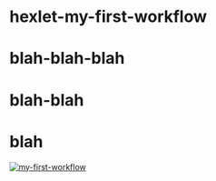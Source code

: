 # hexlet-my-first-workflow
# blah-blah-blah
# blah-blah
# blah
[![my-first-workflow](https://github.com/itroxa/hexlet-my-first-workflow/actions/workflows/hello-world.yml/badge.svg)](https://github.com/itroxa/hexlet-my-first-workflow/actions/workflows/hello-world.yml)

